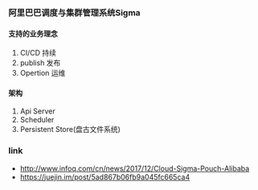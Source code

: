 ### 阿里巴巴调度与集群管理系统Sigma
#### 支持的业务理念
1. CI/CD 持续
2. publish 发布
3. Opertion 运维

#### 架构
1. Api Server
2. Scheduler
3. Persistent Store(盘古文件系统)


### link
- http://www.infoq.com/cn/news/2017/12/Cloud-Sigma-Pouch-Alibaba
- https://juejin.im/post/5ad867b06fb9a045fc665ca4
